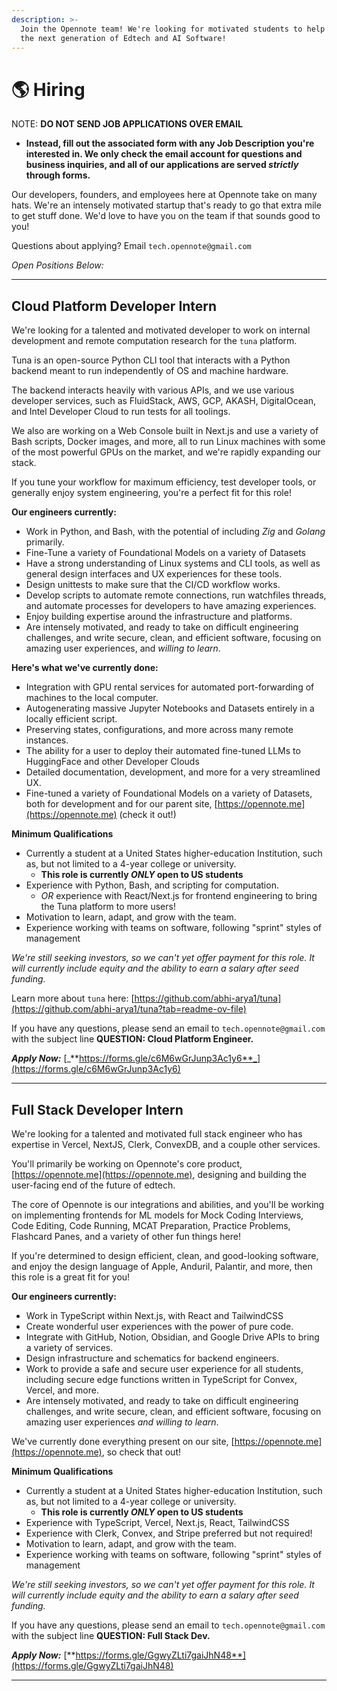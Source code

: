 ```yaml
---
description: >-
  Join the Opennote team! We're looking for motivated students to help us build
  the next generation of Edtech and AI Software!
---
```


# 🌎 Hiring

NOTE: **DO NOT SEND JOB APPLICATIONS OVER EMAIL**

* **Instead, fill out the associated form with any Job Description you're interested in. We only check the email account for questions and business inquiries, and all of our applications are served **_**strictly**_** through forms.**&#x20;

Our developers, founders, and employees here at Opennote take on many hats. We're an intensely motivated startup that's ready to go that extra mile to get stuff done. We'd love to have you on the team if that sounds good to you!

Questions about applying? Email `tech.opennote@gmail.com`

_Open Positions Below:_&#x20;

***

## Cloud Platform Developer Intern

We're looking for a talented and motivated developer to work on internal development and remote computation research for the `tuna` platform.&#x20;

Tuna is an open-source Python CLI tool that interacts with a Python backend meant to run independently of OS and machine hardware.&#x20;

The backend interacts heavily with various APIs, and we use various developer services, such as FluidStack, AWS, GCP, AKASH, DigitalOcean, and Intel Developer Cloud to run tests for all toolings.

We also are working on a Web Console built in Next.js and use a variety of Bash scripts, Docker images, and more, all to run Linux machines with some of the most powerful GPUs on the market, and we're rapidly expanding our stack.

If you tune your workflow for maximum efficiency, test developer tools, or generally enjoy system engineering, you're a perfect fit for this role!

**Our engineers currently:**

* Work in Python, and Bash, with the potential of including _Zig_ and _Golang_ primarily.
* Fine-Tune a variety of Foundational Models on a variety of Datasets&#x20;
* Have a strong understanding of Linux systems and CLI tools, as well as general design interfaces and UX experiences for these tools. &#x20;
* Design unittests to make sure that the CI/CD workflow works.&#x20;
* Develop scripts to automate remote connections, run watchfiles threads, and automate processes for developers to have amazing experiences.&#x20;
* Enjoy building expertise around the infrastructure and platforms.&#x20;
* Are intensely motivated, and ready to take on difficult engineering challenges, and write secure, clean, and efficient software, focusing on amazing user experiences, and _willing to learn_.

**Here's what we've currently done:**&#x20;

* Integration with GPU rental services for automated port-forwarding of machines to the local computer.&#x20;
* Autogenerating massive Jupyter Notebooks and Datasets entirely in a locally efficient script.&#x20;
* Preserving states, configurations, and more across many remote instances.&#x20;
* The ability for a user to deploy their automated fine-tuned LLMs to HuggingFace and other Developer Clouds
* Detailed documentation, development, and more for a very streamlined UX.&#x20;
* Fine-tuned a variety of Foundational Models on a variety of Datasets, both for development and for our parent site, [https://opennote.me](https://opennote.me) (check it out!)

**Minimum Qualifications**&#x20;

* Currently a student at a United States higher-education Institution, such as, but not limited to a 4-year college or university.
  * **This role is currently **_**ONLY**_** open to US students**
* Experience with Python, Bash, and scripting for computation.&#x20;
  * _OR_ experience with React/Next.js for frontend engineering to bring the Tuna platform to more users!
* Motivation to learn, adapt, and grow with the team.&#x20;
* Experience working with teams on software, following "sprint" styles of management

_We're still seeking investors, so we can't yet offer payment for this role. It will currently include equity and the ability to earn a salary after seed funding._&#x20;

Learn more about `tuna` here: [https://github.com/abhi-arya1/tuna](https://github.com/abhi-arya1/tuna?tab=readme-ov-file)

If you have any questions, please send an email to `tech.opennote@gmail.com` with the subject line  **QUESTION: Cloud Platform Engineer.**&#x20;

_**Apply Now:**_ [_**https://forms.gle/c6M6wGrJunp3Ac1y6**_](https://forms.gle/c6M6wGrJunp3Ac1y6)



***



## Full Stack Developer Intern

We're looking for a talented and motivated full stack engineer who has expertise in Vercel, NextJS, Clerk, ConvexDB, and a couple other services.&#x20;

You'll primarily be working on Opennote's core product, [https://opennote.me](https://opennote.me), designing and building the user-facing end of the future of edtech.

The core of Opennote is our integrations and abilities, and you'll be working on implementing frontends for ML models for Mock Coding Interviews, Code Editing, Code Running, MCAT Preparation, Practice Problems, Flashcard Panes, and a variety of other fun things here!

If you're determined to design efficient, clean, and good-looking software, and enjoy the design language of Apple, Anduril, Palantir, and more, then this role is a great fit for you!

**Our engineers currently:**

* Work in TypeScript within Next.js, with React and TailwindCSS
* Create wonderful user experiences with the power of pure code.&#x20;
* Integrate with GitHub, Notion, Obsidian, and Google Drive APIs to bring a variety of services.&#x20;
* Design infrastructure and schematics for backend engineers.&#x20;
* Work to provide a safe and secure user experience for all students, including secure edge functions written in TypeScript for Convex, Vercel, and more.&#x20;
* Are intensely motivated, and ready to take on difficult engineering challenges, and write secure, clean, and efficient software, focusing on amazing user experiences _and willing to learn_.

We've currently done everything present on our site, [https://opennote.me](https://opennote.me), so check that out!

**Minimum Qualifications**&#x20;

* Currently a student at a United States higher-education Institution, such as, but not limited to a 4-year college or university.
  * **This role is currently **_**ONLY**_** open to US students**
* Experience with TypeScript, Vercel, Next.js, React, TailwindCSS
* Experience with Clerk, Convex, and Stripe preferred but not required!
* Motivation to learn, adapt, and grow with the team.&#x20;
* Experience working with teams on software, following "sprint" styles of management

_We're still seeking investors, so we can't yet offer payment for this role. It will currently include equity and the ability to earn a salary after seed funding._&#x20;

If you have any questions, please send an email to `tech.opennote@gmail.com` with the subject line  **QUESTION: Full Stack Dev.**&#x20;

_**Apply Now:**_ [**https://forms.gle/GgwyZLti7gaiJhN48**](https://forms.gle/GgwyZLti7gaiJhN48)



***

